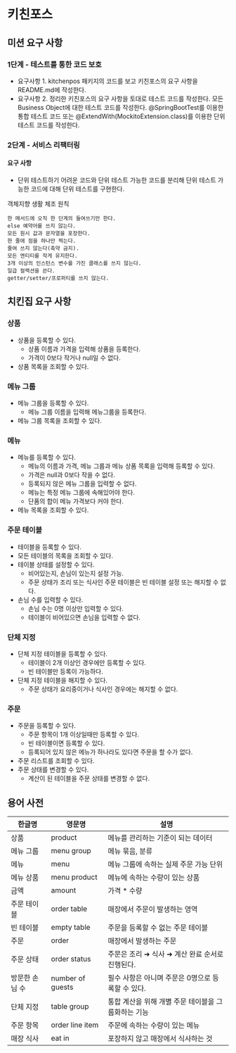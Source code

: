 # 키친포스

## 미션 요구 사항

### 1단계 - 테스트를 통한 코드 보호
- 요구사항 1. kitchenpos 패키지의 코드를 보고 키친포스의 요구 사항을 README.md에 작성한다.
- 요구사항 2. 정리한 키친포스의 요구 사항을 토대로 테스트 코드를 작성한다. 
모든 Business Object에 대한 테스트 코드를 작성한다. 
@SpringBootTest를 이용한 통합 테스트 코드 또는 @ExtendWith(MockitoExtension.class)를 이용한 단위 테스트 코드를 작성한다.

### 2단계 - 서비스 리팩터링
#### 요구 사항
- 단위 테스트하기 어려운 코드와 단위 테스트 가능한 코드를 분리해 단위 테스트 가능한 코드에 대해 단위 테스트를 구현한다.

객체지향 생활 체조 원칙
```
한 메서드에 오직 한 단계의 들여쓰기만 한다.
else 예약어를 쓰지 않는다.
모든 원시 값과 문자열을 포장한다.
한 줄에 점을 하나만 찍는다.
줄여 쓰지 않는다(축약 금지).
모든 엔티티를 작게 유지한다.
3개 이상의 인스턴스 변수를 가진 클래스를 쓰지 않는다.
일급 컬렉션을 쓴다.
getter/setter/프로퍼티를 쓰지 않는다.
```

## 치킨집 요구 사항

### 상품
- 상품을 등록할 수 있다.
    - 상품 이름과 가격을 입력해 상품을 등록한다.
    - 가격이 0보다 작거나 null일 수 없다.
- 상품 목록을 조회할 수 있다.

### 메뉴 그룹
- 메뉴 그룹을 등록할 수 있다.
    - 메뉴 그룹 이름을 입력해 메뉴그룹을 등록한다.
- 메뉴 그룹 목록을 조회할 수 있다.

### 메뉴
- 메뉴를 등록할 수 있다.
    - 메뉴의 이름과 가격, 메뉴 그룹과 메뉴 상품 목록을 입력해 등록할 수 있다.
    - 가격은 null과 0보다 작을 수 없다.
    - 등록되지 않은 메뉴 그룹을 입력할 수 없다.
    - 메뉴는 특정 메뉴 그룹에 속해있어야 한다.
    - 단품의 합이 메뉴 가격보다 커야 한다.
- 메뉴 목록을 조회할 수 있다.
    
### 주문 테이블
- 테이블을 등록할 수 있다.
- 모든 테이블의 목록을 조회할 수 있다.
- 테이블 상태를 설정할 수 있다.
    - 비어있는지, 손님이 있는지 설정 가능.
    - 주문 상태가 조리 또는 식사인 주문 테이블은 빈 테이블 설정 또는 해지할 수 없다.
- 손님 수를 입력할 수 있다.
    - 손님 수는 0명 이상만 입력할 수 있다.
    - 테이블이 비어있으면 손님을 입력할 수 없다.

### 단체 지정
- 단체 지정 테이블을 등록할 수 있다.
    - 테이블이 2개 이상인 경우에만 등록할 수 있다.
    - 빈 테이블만 등록이 가능하다.
- 단체 지정 테이블을 해지할 수 있다.
    - 주문 상태가 요리중이거나 식사인 경우에는 해지할 수 없다.

### 주문
- 주문을 등록할 수 있다.
    - 주문 항목이 1개 이상일때만 등록할 수 있다.
    - 빈 테이블이면 등록할 수 있다.
    - 등록되어 있지 않은 메뉴가 하나라도 있다면 주문을 할 수가 없다.
- 주문 리스트를 조회할 수 있다.
- 주문 상태를 변경할 수 있다.
    - 계산이 된 테이블을 주문 상태를 변경할 수 없다.

## 용어 사전

| 한글명 | 영문명 | 설명 |
| --- | --- | --- |
| 상품 | product | 메뉴를 관리하는 기준이 되는 데이터 |
| 메뉴 그룹 | menu group | 메뉴 묶음, 분류 |
| 메뉴 | menu | 메뉴 그룹에 속하는 실제 주문 가능 단위 |
| 메뉴 상품 | menu product | 메뉴에 속하는 수량이 있는 상품 |
| 금액 | amount | 가격 * 수량 |
| 주문 테이블 | order table | 매장에서 주문이 발생하는 영역 |
| 빈 테이블 | empty table | 주문을 등록할 수 없는 주문 테이블 |
| 주문 | order | 매장에서 발생하는 주문 |
| 주문 상태 | order status | 주문은 조리 ➜ 식사 ➜ 계산 완료 순서로 진행된다. |
| 방문한 손님 수 | number of guests | 필수 사항은 아니며 주문은 0명으로 등록할 수 있다. |
| 단체 지정 | table group | 통합 계산을 위해 개별 주문 테이블을 그룹화하는 기능 |
| 주문 항목 | order line item | 주문에 속하는 수량이 있는 메뉴 |
| 매장 식사 | eat in | 포장하지 않고 매장에서 식사하는 것 |
